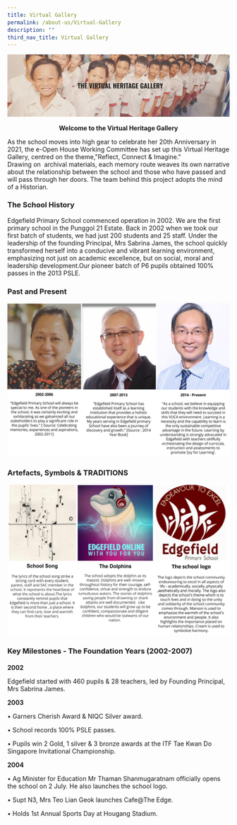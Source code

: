 ```yaml
---
title: Virtual Gallery
permalink: /about-us/Virtual-Gallery
description: ""
third_nav_title: Virtual Gallery
---
```

![](/images/Virtual%20Heritage.jpeg)

<b><center>Welcome to the Virtual Heritage Gallery </b></center>

As the school moves into high gear to celebrate her 20th Anniversary in 2021, the e-Open House Working Committee has set up this Virtual Heritage Gallery, centred on the theme,"Reflect, Connect & Imagine."  
Drawing on  archival materials, each memory route weaves its own narrative about the relationship between the school and those who have passed and will pass through her doors. The team behind this project adopts the mind of a Historian.

### The School History

Edgefield Primary School commenced operation in 2002. We are the first primary school in the Punggol 21 Estate. Back in 2002 when we took our first batch of students, we had just 200 students and 25 staff. Under the leadership of the founding Principal, Mrs Sabrina James, the school quickly transformed herself into a conducive and vibrant learning environment, emphasizing not just on academic excellence, but on social, moral and leadership development.Our pioneer batch of P6 pupils obtained 100% passes in the 2013 PSLE.

### Past and Present
![](/images/Principals.png)

### Artefacts, Symbols & TRADITIONS

![](/images/The%20dolphins.png)

### Key Milestones - The Foundation Years (2002-2007)

#### 

**2002** 

Edgefield started with 460 pupils & 28 teachers, led by Founding Principal, Mrs Sabrina James.

**2003**

• Garners Cherish Award & NIQC Silver award.

• School records 100% PSLE passes.

• Pupils win 2 Gold, 1 silver & 3 bronze awards at the ITF Tae Kwan Do Singapore Invitational Championship.

**2004**

• Ag Minister for Education Mr Thaman Shanmugaratnam officially opens the school on 2 July. He also launches the school logo.

• Supt N3, Mrs Teo Lian Geok launches Cafe@The Edge.

• Holds 1st Annual Sports Day at Hougang Stadium.